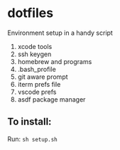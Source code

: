 # dotfiles

Environment setup in a handy script

1. xcode tools
2. ssh keygen
3. homebrew and programs
4. .bash_profile
5. git aware prompt
6. iterm prefs file
7. vscode prefs
8. asdf package manager

## To install:

Run:
`sh setup.sh`
